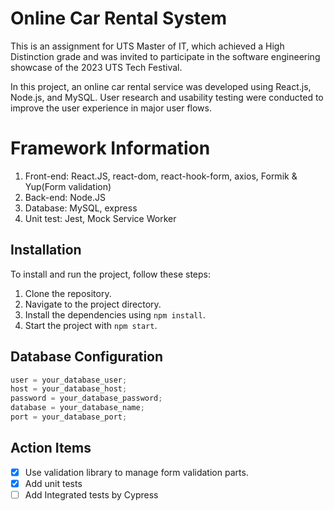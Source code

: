 # Online Car Rental System

This is an assignment for UTS Master of IT, which achieved a High Distinction grade and was invited to participate in the software engineering showcase of the 2023 UTS Tech Festival.

In this project, an online car rental service was developed using React.js, Node.js, and MySQL. User research and usability testing were conducted to improve the user experience in major user flows.

# Framework Information

1.  Front-end: React.JS, react-dom, react-hook-form, axios, Formik & Yup(Form validation)
2.  Back-end: Node.JS
3.  Database: MySQL, express
4.  Unit test: Jest, Mock Service Worker

## Installation

To install and run the project, follow these steps:

1.  Clone the repository.
2.  Navigate to the project directory.
3.  Install the dependencies using `npm install`.
4.  Start the project with `npm start`.

## Database Configuration

```javascript
user = your_database_user;
host = your_database_host;
password = your_database_password;
database = your_database_name;
port = your_database_port;
```

## Action Items

- [x] Use validation library to manage form validation parts.
- [x] Add unit tests
- [ ] Add Integrated tests by Cypress
